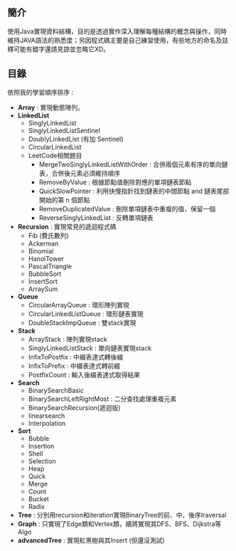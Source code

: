 ## 簡介
使用Java實現資料結構，目的是透過實作深入理解每種結構的概念與操作，同時維持JAVA語法的熟悉度；另因程式碼主要是自己練習使用，有些地方的命名及註釋可能有錯字還請見諒並忽略它XD。
## 目錄 
依照我的學習順序排序 : 
+ **Array** : 實現動態陣列。
+ **LinkedList**
  + SinglyLinkedList
  + SinglyLinkedListSentinel
  + DoublyLinkedList (有加 Sentinel)
  + CircularLinkedList
  + LeetCode相關題目
    + MergeTwoSinglyLinkedListWithOrder : 合併兩個元素有序的單向鏈表，合併後元素必須維持順序
    + RemoveByValue : 根據節點值刪除對應的單項鏈表節點
    + QuickSlowPointer : 利用快慢指針找到鏈表的中間節點 and 鏈表尾部開始的第 n 個節點
    + RemoveDuplicatedValue : 刪除單項鏈表中重複的值，保留一個
    + ReverseSinglyLinkedList : 反轉單項鏈表
+ **Recursion** : 實現常見的遞迴程式碼
  + Fib (費氏數列)
  + Ackerman
  + Binomial
  + HanoiTower
  + PascalTriangle
  + BubbleSort
  + InsertSort
  + ArraySum
+ **Queue**
  + CircularArrayQueue : 環形陣列實現
  + CircularLinkedListQueue : 環形鏈表實現
  + DoubleStackImpQueue : 雙stack實現
+ **Stack**
  +  ArrayStack : 陣列實現stack
  +  SinglyLinkedListStack : 單向鏈表實現stack
  +  InfixToPostfix : 中綴表達式轉後綴
  +  InfixToPrefix : 中綴表達式轉前綴
  +  PostfixCount : 輸入後綴表達式取得結果
+ **Search**
  + BinarySearchBasic
  + BinarySearchLeftRightMost : 二分查找處理重複元素
  + BinarySearchRecursion(遞迴版)
  + linearsearch
  + Interpolation
+ **Sort**
  + Bubble
  + Insertion
  + Shell
  + Selection
  + Heap
  + Quick
  + Merge
  + Count
  + Bucket
  + Radix
+ **Tree** : 分別用recursion和iteration實現BinaryTree的前、中、後序traversal
+ **Graph** : 只實現了Edge類和Vertex類，續將實現其DFS、BFS、Dijkstra等Algo
+ **advancedTree** : 實現紅黑樹與其Insert (但還沒測試)
